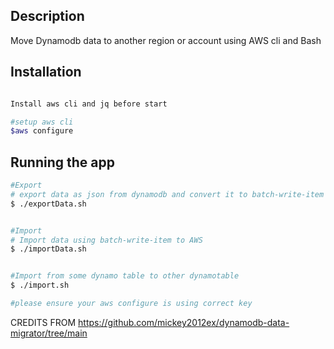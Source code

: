 ## Description

Move Dynamodb data to another region or account using AWS cli and Bash

## Installation

```bash (Linux/Mac)

Install aws cli and jq before start

#setup aws cli
$aws configure

```

## Running the app
```bash
#Export
# export data as json from dynamodb and convert it to batch-write-item format
$ ./exportData.sh


#Import
# Import data using batch-write-item to AWS
$ ./importData.sh


#Import from some dynamo table to other dynamotable
$ ./import.sh

#please ensure your aws configure is using correct key

```


CREDITS FROM https://github.com/mickey2012ex/dynamodb-data-migrator/tree/main